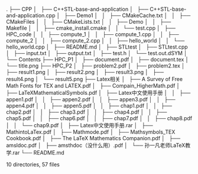 .
├── CPP
│   ├── C++STL-base-and-application
│   ├── C++STL-base-and-application.cpp
│   ├── Demo1
│   │   ├── CMakeCache.txt
│   │   ├── CMakeFiles
│   │   ├── CMakeLists.txt
│   │   ├── Demo
│   │   ├── Makefile
│   │   ├── cmake_install.cmake
│   │   └── test.cpp
│   ├── HPC_code
│   │   ├── compute_1
│   │   ├── compute_1.cpp
│   │   ├── compute_2
│   │   ├── compute_2.cpp
│   │   ├── hello_world
│   │   └── hello_world.cpp
│   ├── README.md
│   ├── STLtest
│   ├── STLtest.cpp
│   ├── input.txt
│   ├── output.txt
│   ├── test.h
│   └── test.out.dSYM
│       └── Contents
├── HPC_P1
│   ├── document.pdf
│   ├── document.tex
│   └── title.png
├── HPC_P2
│   ├── problem2.pdf
│   ├── problem2.tex
│   ├── result1.png
│   ├── result2.png
│   ├── result3.png
│   ├── result4.png
│   └── result5.png
├── Latex相关
│   ├── A Survey of Free Math Fonts for TEX and LATEX.pdf
│   ├── Compain_HigherMath.pdf
│   ├── LaTeXMathematicalSymbols.pdf
│   ├── Latex中文使用手册
│   │   ├── appen1.pdf
│   │   ├── appen2.pdf
│   │   ├── appen3.pdf
│   │   ├── appen4.pdf
│   │   ├── appen5.pdf
│   │   ├── chap1.pdf
│   │   ├── chap2.pdf
│   │   ├── chap3.pdf
│   │   ├── chap4.pdf
│   │   ├── chap5.pdf
│   │   ├── chap6.pdf
│   │   ├── chap7.pdf
│   │   ├── chap8.pdf
│   │   └── chap9.pdf
│   ├── Latex中文使用手册.rar
│   ├── MathintoLaTex.pdf
│   ├── Mathmode.pdf
│   ├── Mathsymbols_TEX Cookbook.pdf
│   ├── The LaTeX Mathematics Companion.pdf
│   ├── amsldoc.pdf
│   ├── amsthdoc（没什么用）.pdf
│   └── 孙一凡老师LaTeX教学.rar
└── README.md

10 directories, 57 files
